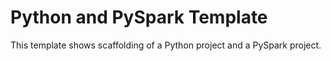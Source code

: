 # Python and PySpark Template

This template shows scaffolding of a Python project and a PySpark project.
